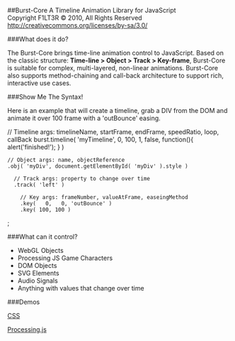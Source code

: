 ##Burst-Core
A Timeline Animation Library for JavaScript<br />
Copyright F1LT3R © 2010, All Rights Reserved<br />
http://creativecommons.org/licenses/by-sa/3.0/

###What does it do?

The Burst-Core brings time-line animation control to JavaScript. Based on the classic structure: **Time-line > Object > Track > Key-frame**, Burst-Core is suitable for complex, multi-layered, non-linear animations. Burst-Core also supports method-chaining and call-back architecture to support rich, interactive use cases.

###Show Me The Syntax!

Here is an example that will create a timeline, grab a DIV from the DOM and animate it over 100 frame with a 'outBounce' easing.

  // Timeline args: timelineName, startFrame, endFrame, speedRatio, loop, callBack
  burst.timeline( 'myTimeline', 0, 100, 1, false, function(){ alert('finished!'); } )

    // Object args: name, objectReference
    .obj( 'myDiv', document.getElementById( 'myDiv' ).style )
    
      // Track args: property to change over time
      .track( 'left' )

        // Key args: frameNumber, valueAtFrame, easeingMethod
        .key(   0,   0, 'outBounce' )
        .key( 100, 100 )
        
  ;

###What can it control?

- WebGL Objects
- Processing JS Game Characters
- DOM Objects
- SVG Elements
- Audio Signals
- Anything with values that change over time

###Demos

[CSS](http://code.bocoup.com/burst-core/examples/css-demo/)

[Processing.js](http://code.bocoup.com/burst-core/examples/processing-js/)
